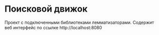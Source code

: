 # Поисковой движок 

Проект с подключенными библиотеками лемматизаторами.
Содержит веб интерфейс по ссылке http://localhost:8080
